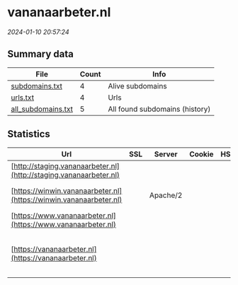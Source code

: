 # vananaarbeter.nl
*2024-01-10 20:57:24*
## Summary data


| File       | Count | Info |
|------------|-------|------|
|[subdomains.txt](/data/vananaarbeter.nl/subdomains.txt)|4|Alive subdomains|
|[urls.txt](/data/vananaarbeter.nl/urls.txt)|4|Urls|
|[all_subdomains.txt](/data/vananaarbeter.nl/all_subdomains.txt)|5|All found subdomains (history)|


## Statistics


| Url | SSL | Server | Cookie | HSTS | CSP | XFO | XXP | RP | Tech |Title |
|------------|-------|------|------|------|------|------|------|------|------|------|
|[http://staging.vananaarbeter.nl](http://staging.vananaarbeter.nl)| || | | | | | :white_check_mark: |HSTS|301 Moved Perman...|
|[https://winwin.vananaarbeter.nl](https://winwin.vananaarbeter.nl)| |Apache/2| | | | | | :white_check_mark: |Apache HTTP Server:2|vanAnaarBeter |...|
|[https://www.vananaarbeter.nl](https://www.vananaarbeter.nl)| || | | | | | :white_check_mark: ||Error|
|[https://vananaarbeter.nl](https://vananaarbeter.nl)| || | | | | | :white_check_mark: |Akamai Craft CMS HSTS SEOmatic|vanAnaarBeter|